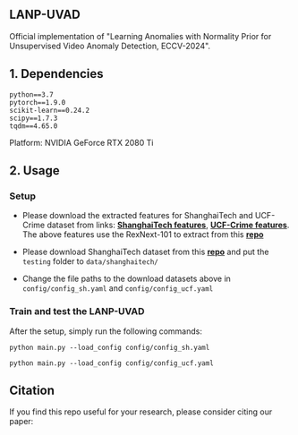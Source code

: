 ## LANP-UVAD
Official implementation of "Learning Anomalies with Normality Prior for Unsupervised Video Anomaly Detection, ECCV-2024".

## 1. Dependencies
```
python==3.7
pytorch==1.9.0
scikit-learn==0.24.2
scipy==1.7.3
tqdm==4.65.0
```
Platform: NVIDIA GeForce RTX 2080 Ti

## 2. Usage

### Setup

- Please download the extracted features for ShanghaiTech and UCF-Crime dataset from links: [**ShanghaiTech features**](https://drive.google.com/file/d/1-INdmveP1hcLPbQ7Cen1Buf0jqduIw1C/view?usp=sharing), [**UCF-Crime features**](https://drive.google.com/file/d/1R-kkyPrVnwRtgN8a80ziyq4LXJpN1xsE/view?usp=sharing). The above features use the RexNext-101 to extract from this [**repo**](https://github.com/kenshohara/video-classification-3d-cnn-pytorch)

- Please download ShanghaiTech dataset from this [**repo**](https://svip-lab.github.io/dataset/campus_dataset.html) and put the `testing` folder to `data/shanghaitech/`

<!-- 
- Please download the saved pseudo_label_scores generated by our normality propagation.  -->

- Change the file paths to the download datasets above in `config/config_sh.yaml` and `config/config_ucf.yaml`

### Train and test the LANP-UVAD

After the setup, simply run the following commands:

```shell
python main.py --load_config config/config_sh.yaml

python main.py --load_config config/config_ucf.yaml
```

## Citation

If you find this repo useful for your research, please consider citing our paper:

```bibtex

```